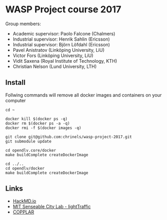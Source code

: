 # WASP Project course 2017
Group members:
- Academic supervisor: Paolo Falcone (Chalmers)
- Industrial supervisor: Henrik Sahlin (Ericsson)
- Industrial supervisor: Björn Löfdahl (Ericsson)
- Pavel Anistratov (Linköping University, LiU)
- Victor Fors (Linköping University, LiU)
- Vidit Saxena (Royal Institute of Technology, KTH)
- Christian Nelson (Lund University, LTH) 

## Install

Follwing commands will remove all docker images and containers on your computer
```
cd ~

docker kill $(docker ps -q)
docker rm $(docker ps -a -q)
docker rmi -f $(docker images -q)

git clone git@github.com:chrinels/wasp-project-2017.git
git submodule update

cd opendlv.core/docker
make buildComplete createDockerImage

cd ../..
cd opendlv/docker
make buildComplete createDockerImage

```

## Links
- [HackMD.io](https://hackmd.io/MYEwnADALATBDMBaYBDFFFQEYoGaIA4BGLAU0TCwFYB2EeEFANixviA=)
- [MIT Senseable City Lab - lightTraffic](http://senseable.mit.edu)
- [COPPLAR](https://www.saferresearch.com/projects/copplar-campusshuttle-cooperative-perception-and-planning-platform)
